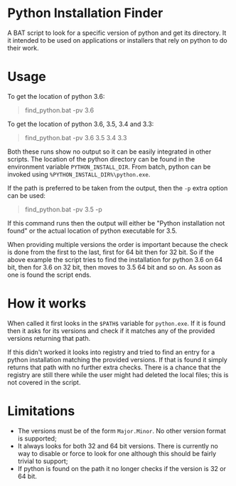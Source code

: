 # Python Installation Finder



A BAT script to look for a specific version of python and get its directory. It it intended to be used on applications or installers that rely on python to do their work.

# Usage

To get the location of python 3.6:

> find_python.bat -pv 3.6



To get the location of python 3.6, 3.5, 3.4 and 3.3:

> find_python.bat -pv 3.6 3.5 3.4 3.3



Both these runs show no output so it can be easily integrated in other scripts. The location of the python directory can be found in the environment variable `PYTHON_INSTALL_DIR`. From batch, python can be invoked using `%PYTHON_INSTALL_DIR%\python.exe`.

If the path is preferred to be taken from the output, then the `-p` extra option can be used:

> find_python.bat -pv 3.5 -p

If this command runs then the output will either be "Python installation not found" or the actual location of python executable for 3.5.

When providing multiple versions the order is important because the check is done from the first to the last, first for 64 bit then for 32 bit. So if the above example the script tries to find the installation for python 3.6 on 64 bit, then for 3.6 on 32 bit, then moves to 3.5 64 bit and so on. As soon as one is found the script ends.



# How it works

When called it first looks in the `$PATH$` variable for `python.exe`. If it is found then it asks for its versions and check if it matches any of the provided versions returning that path.

If this didn't worked it looks into registry and tried to find an entry for a python installation matching the provided versions.  If that is found it simply returns that path with no further extra checks. There is a chance that the registry are still there while the user might had deleted the local files; this is not covered in the script.



# Limitations

- The versions must be of the form `Major.Minor`. No other version format is supported;
- It always looks for both 32 and 64 bit versions. There is currently no way to disable or force to look for one although this should be fairly trivial to support;
- If python is found on the path it no longer checks if the version is 32 or 64 bit. 
